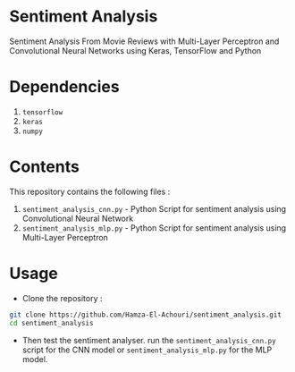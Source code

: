 # Sentiment Analysis
Sentiment Analysis From Movie Reviews with Multi-Layer Perceptron and Convolutional Neural Networks using Keras, TensorFlow and Python 

# Dependencies
1. `tensorflow`
2. `keras`
3. `numpy`


# Contents
This repository contains the following files :

1. `sentiment_analysis_cnn.py` - Python Script for sentiment analysis using Convolutional Neural Network
2. `sentiment_analysis_mlp.py` - Python Script for sentiment analysis using Multi-Layer Perceptron

# Usage
    
* Clone the repository :
```bash
git clone https://github.com/Hamza-El-Achouri/sentiment_analysis.git
cd sentiment_analysis
```

* Then test the sentiment analyser. run the `sentiment_analysis_cnn.py` script for the CNN model or `sentiment_analysis_mlp.py` for the MLP model.
